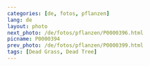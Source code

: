 ```yaml
---
categories: [de, fotos, pflanzen]
lang: de
layout: photo
next_photo: /de/fotos/pflanzen/P0000396.html
picname: P0000394
prev_photo: /de/fotos/pflanzen/P0000399.html
tags: [Dead Grass, Dead Tree]
---
```

